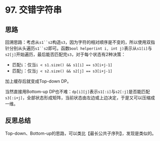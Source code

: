 # 97. 交错字符串

## 思路

回溯思路：考虑从`s1``s2`构造`s3`，因为字符的相对顺序是不变的，所以使用双指针分别从头遍历`s1``s2`即可。函数`bool helper(int i, int j)`表示从`s1[i]`与`s2[j]`开始遍历，最后能否匹配完`s3`，对于每个状态有2种决策：

- 匹配`i`：仅当`i < s1.size() && s1[i] == s3[i+j-1]`
- 匹配`j`：仅当`j < s2.size() && s2[j] == s3[i+j-1]`

加上缓存后就变成Top-down DP。

当然直接用Bottom-up DP也不难：`dp[i][j]`表示`s1[:i]`与`s2[:j]`是否能匹配`s3[:i+j]`，全部状态形成矩阵，当前状态由左边或上边决定，于是又可以压缩成一维。

## 反思总结

Top-down、Bottom-up的思路，可以类比【最长公共子序列】，发现是类似的。
